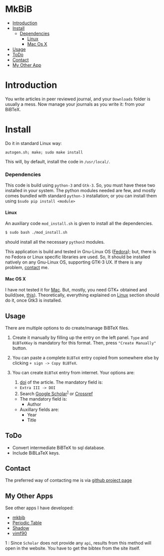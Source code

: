 MkBiB
=====
- [Introduction](#intro)
- [Install](#install)
  - [Dependencies](#depend)
    - [Linux](#linux)
    - [Mac Os X](mac)
- [Usage](#usage)
- [ToDo](#todo)
- [Contact](#contact)
- [My Other App](#app)

Introduction
============
You write articles in peer reviewed journal, and your `Downloads` folder is usually a mess. Now
manage your journals as you write it: from your BiBTeX.

Install
=======
Do it in standard Linux way:
``` 
autogen.sh; make; sudo make install
```
This will, by default, install the code in `/usr/local/`.
### Dependencies
This code is build using `python-3` and `Gtk-3`. So, you must have these two installed in your
system. The python modules needed are few, and mostly comes bundled with standard `python-3`
installation; or you can install them using `$sudo pip install <module>`

#### Linux
An auxiliary code `mod_install.sh` is given to install all the dependencies.

``` bash
$ sudo bash ./mod_install.sh
```
should install all the necessary `python3` modules.

This application is build and tested in Gnu-Linux OS ([Fedora](https://getfedora.org/)); but, there
is no Fedora or Linux specific libraries are used. So, It should be installed natively on any
Gnu-Linux OS, supporting GTK-3 UX. If there is any problem, [contact](#contact) me.

#### Mac OS X
I have not tested it for [Mac](http://www.apple.com/macos/sierra/). But, mostly, you need GTK+
obtained and build(see, [this](https://www.gtk.org/download/macos.php)). Theoretically, everything
explained on [Linux](#linux) section should do it, once Gtk3 is installed.

Usage
-----
There are multiple options to do create/manage BiBTeX files.
1. Create it manually by filling up the entry on the left panel. `Type` and `BiBTeXKey` is
   mandatory for this format. Then, press `"Create Manually"` button.

2. You can paste a complete `BiBTeX` entry copied from somewhere else by clicking `+ sign -> Copy
   BiBTeX`.

3. You can create `BiBTeX` entry from internet. Your options are:
    1. [doi](https://www.doi.org/) of the article. The mandatory field is:
      * `Extra III -> DOI`
    2. Search [Google Scholar](https://scholar.google.com)<sup>[1](#gsfoot)</sup>   or [Crossref](http://www.crossref.org/)
      * The mandatory field is:
        * Author  
      * Auxillary fields are:
        * Year
        * Title

ToDo
----
- Convert intermediate BiBTeX to sql database.
- Include BiBLaTeX keys.

Contact
-------
The preferred way of contacting me is via [github project page](https://github.com/rudrab/PeriodicTable/issues)

My Other Apps
-------------
See other apps I have developed:
- [mkbib](http://rudrab.github.io/mkbib/)
- [Periodic Table](http://rudrab.github.io/PeriodicTable/)
- [Shadow](http://rudrab.github.io/Shadow/)
- [vimf90](http://rudrab.github.io/vimf90/)

<a name="gsfoot">1</a> : Since `Scholar` does not provide any `api`, results from this method will open in the
  website. You have to get the bibtex from the site itself.
